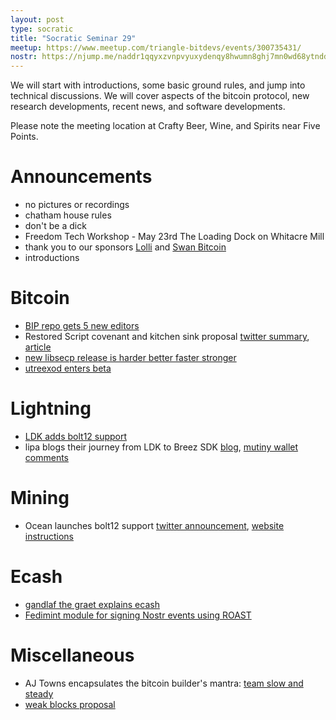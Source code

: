 ```yaml
---
layout: post
type: socratic
title: "Socratic Seminar 29"
meetup: https://www.meetup.com/triangle-bitdevs/events/300735431/
nostr: https://njump.me/naddr1qqyxzvnpvyuxydenqy8hwumn8ghj7mn0wd68ytnddaksygpc4vlncpsr9tek2dvk0jttc38dwjjxa4mz2k0fk3dzw5z2qa3frqpsgqqq0jesz8e3mt
---
```


We will start with introductions, some basic ground rules, and jump into technical discussions. We will cover aspects of the bitcoin protocol, new research developments, recent news, and software developments.

Please note the meeting location at Crafty Beer, Wine, and Spirits near Five Points.

# Announcements

- no pictures or recordings
- chatham house rules
- don't be a dick
- Freedom Tech Workshop - May 23rd The Loading Dock on Whitacre Mill
- thank you to our sponsors [Lolli](https://www.lolli.com/) and [Swan Bitcoin](https://www.swanbitcoin.com)
- introductions

# Bitcoin

- [BIP repo gets 5 new editors](https://github.com/bitcoin/bips/pull/1573/files)
- Restored Script covenant and kitchen sink proposal [twitter summary](https://twitter.com/reardencode/status/1786403843141505416), [article](https://twitter.com/reardencode/status/1788074956225651060)
- [new libsecp release is harder better faster stronger](https://twitter.com/n1ckler/status/1787575188797681763)
- [utreexod enters beta](https://groups.google.com/g/bitcoindev/c/5GyV9af9lv4)

# Lightning

- [LDK adds bolt12 support](https://lightningdevkit.org/blog/bolt12-has-arrived/)
- lipa blogs their journey from LDK to Breez SDK [blog](https://medium.com/@lipa_btc/navigating-lightning-innovation-lipas-journey-from-ldk-to-breez-sdk-c5ba36550000), [mutiny wallet comments](https://twitter.com/MutinyWallet/status/1786452041411219962)

# Mining

- Ocean launches bolt12 support [twitter announcement](https://twitter.com/ocean_mining/status/1784983835492360312), [website instructions](https://ocean.xyz/docs/lightning)

# Ecash

- [gandlaf the graet explains ecash](https://numbnoot.gandlaf.com/cashu)
- [Fedimint module for signing Nostr events using ROAST](https://github.com/m1sterc001guy/roastr)

# Miscellaneous

- AJ Towns encapsulates the bitcoin builder's mantra: [team slow and steady](https://www.erisian.com.au/wordpress/2024/04/20/team-slow-and-steady)
- [weak blocks proposal](https://delvingbitcoin.org/t/second-look-at-weak-blocks/805)
